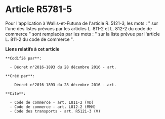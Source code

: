 # Article R5781-5

Pour l'application à Wallis-et-Futuna de l'article R. 5121-3, les mots : " sur l'une des listes prévues par les articles L.
811-2 et L. 812-2 du code de commerce " sont remplacés par les mots : " sur la liste prévue par l'article L. 811-2 du code de
commerce ".

**Liens relatifs à cet article**

	**Codifié par**:

	  - Décret n°2016-1893 du 28 décembre 2016 - art.

	**Créé par**:

	  - Décret n°2016-1893 du 28 décembre 2016 - art.

	**Cite**:

	  - Code de commerce - art. L811-2 (VD)
	  - Code de commerce - art. L812-2 (MMN)
	  - Code des transports - art. R5121-3 (V)
